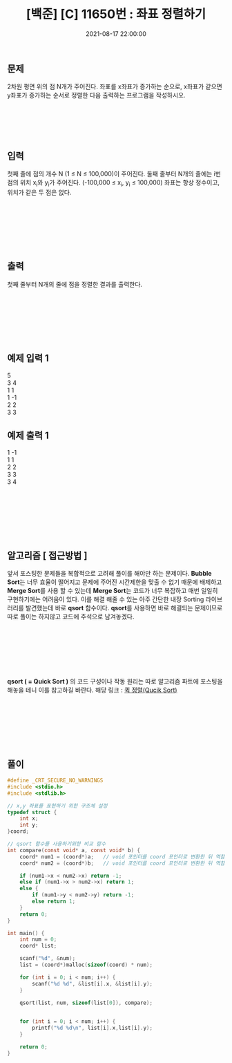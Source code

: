 ﻿---
title: "[백준] [C] 11650번 : 좌표 정렬하기"
date: 2021-08-17 22:00:00
categories:
- 백준
tags:
- 백준
- 알고리즘
- 단계별 풀어보기
- 정렬
---

## 문제

2차원 평면 위의 점 N개가 주어진다. 좌표를 x좌표가 증가하는 순으로, x좌표가 같으면 y좌표가 증가하는 순서로 정렬한 다음 출력하는 프로그램을 작성하시오.
<br><br><br><br><br><br>

  

## 입력

첫째 줄에 점의 개수 N (1 ≤ N ≤ 100,000)이 주어진다. 둘째 줄부터 N개의 줄에는 i번점의 위치 x<sub>i</sub>와 y<sub>i</sub>가 주어진다. (-100,000 ≤ x<sub>i</sub>, y<sub>i</sub> ≤ 100,000) 좌표는 항상 정수이고, 위치가 같은 두 점은 없다.

<br><br><br><br><br><br>

  

## 출력
첫째 줄부터 N개의 줄에 점을 정렬한 결과를 출력한다.

<br><br><br><br><br><br>

  

## 예제 입력 1
5  
3 4  
1 1  
1 -1  
2 2  
3 3  

## 예제 출력 1
1 -1  
1 1  
2 2  
3 3  
3 4  

<br><br><br><br><br><br>

## 알고리즘 [ 접근방법 ]

앞서 포스팅한 문제들을 복합적으로 고려해 풀이를 해야만 하는 문제이다.
**Bubble Sort**는 너무 효율이 떨어지고 문제에 주어진 시간제한을 맞출 수 없기 때문에 배제하고 **Merge Sort**를 사용 할 수 있는데 **Merge Sort**는 코드가 너무 복잡하고 매번 일일히 구현하기에는 어려움이 있다. 이를 해결 해줄 수 있는 아주 간단한 내장 Sorting 라이브러리를 발견했는데 바로 **qsort** 함수이다. **qsort**를 사용하면 바로 해결되는 문제이므로 따로 풀이는 하지않고 코드에 주석으로 남겨놓겠다.

<br><br><br><br><br><br>

**qsort ( = Quick Sort )** 의 코드 구성이나 작동 원리는 따로 알고리즘 파트에 포스팅을 해놓을 테니 이를 참고하길 바란다.
해당 링크 : [퀵 정렬(Qucik Sort)](https://idkim97.github.io/algorithm/%EC%95%8C%EA%B3%A0%EB%A6%AC%EC%A6%98_QuickSort/)

<br><br><br><br><br><br>


## 풀이
```c
#define _CRT_SECURE_NO_WARNINGS
#include <stdio.h>
#include <stdlib.h>

// x,y 좌표를 표현하기 위한 구조체 설정
typedef struct {
	int x;
	int y;
}coord;

// qsort 함수를 사용하기위한 비교 함수
int compare(const void* a, const void* b) {
	coord* num1 = (coord*)a;   // void 포인터를 coord 포인터로 변환한 뒤 역참조하여 값을 가져옴
	coord* num2 = (coord*)b;   // void 포인터를 coord 포인터로 변환한 뒤 역참조하여 값을 가져옴

	if (num1->x < num2->x) return -1;
	else if (num1->x > num2->x) return 1;
	else {
		if (num1->y < num2->y) return -1;
		else return 1;
	}
	return 0;
}

int main() {
	int num = 0;
	coord* list;

	scanf("%d", &num);
	list = (coord*)malloc(sizeof(coord) * num);

	for (int i = 0; i < num; i++) {
		scanf("%d %d", &list[i].x, &list[i].y);
	}

	qsort(list, num, sizeof(list[0]), compare);
	

	for (int i = 0; i < num; i++) {
		printf("%d %d\n", list[i].x,list[i].y);
	}

	return 0;
}

```
